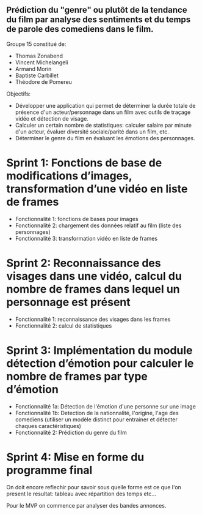 ## Prédiction du "genre" ou plutôt de la tendance du film par analyse des sentiments et du temps de parole des comediens dans le film.

Groupe 15 constitué de: 
 - Thomas Zonabend
 - Vincent Michelangeli 
 - Armand Morin
  - Baptiste Carbillet
 - Théodore de Pomereu

Objectifs: 
- Développer une application qui permet de déterminer la durée totale de présence d'un acteur/personnage dans un film avec outils de traçage vidéo et détection de visage. 
- Calculer un certain nombre de statistiques: calculer salaire par minute d'un acteur, évaluer diversité sociale/parité dans un film, etc.
- Déterminer le genre du film en évaluant les émotions des personnages.

# Sprint 1: Fonctions de base de modifications d’images, transformation d’une vidéo en liste de frames
- Fonctionnalité 1: fonctions de bases pour images 
- Fonctionnalité 2: chargement des données relatif au film (liste des personnages)
- Fonctionnalité 3: transformation vidéo en liste de frames
# Sprint 2: Reconnaissance des visages dans une vidéo, calcul du nombre de frames dans lequel un personnage est présent
- Fonctionnalité 1: reconnaissance des visages dans les frames
- Fonctionnalité 2: calcul de statistiques
# Sprint 3: Implémentation du module détection d’émotion pour calculer le nombre de frames par type d’émotion
- Fonctionnalité 1a: Détection de l'émotion d'une personne sur une image
- Fonctionnalité 1b: Detection de la nationnalité, l'origine, l'age des comediens (utiliser un modèle distinct pour entrainer et détecter chaques caractéristiques)
- Fonctionnalité 2: Prédiction du genre du film
# Sprint 4: Mise en forme du programme final
On doit encore reflechir pour savoir sous quelle forme est ce que l'on present le resultat: tableau avec répartition des temps etc... 


Pour le MVP on commence par analyser des bandes annonces.